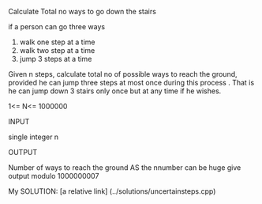 
Calculate Total no ways to go down the stairs 

if a person can go three ways 
1. walk one step at a time
2. walk two step at a time
3. jump 3 steps  at a time

Given n steps, calculate total no of possible ways to reach the ground, provided he can jump three steps at most once 
during this process . That is he can jump down 3 stairs only once but at any time if he wishes.

1<= N<= 1000000


INPUT

single integer n

OUTPUT

Number of ways to reach the ground 
AS the nnumber can be  huge give output modulo  1000000007



My SOLUTION:
    [a relative link] (../solutions/uncertainsteps.cpp)
    

    
